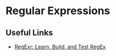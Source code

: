 
# Regular Expressions

## Useful Links
  * [RegExr: Learn, Build, and Test RegEx](https://regexr.com/)

